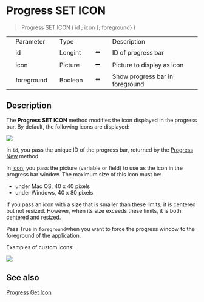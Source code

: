 # Progress SET ICON

> Progress SET ICON ( id ; icon {; foreground} )

|     |     |     |     |     |     |     |     |     |
| --- | --- | --- | --- | --- | --- | --- | --- | --- |
|     | Parameter |     | Type |     |     |     | Description |     |
|     | id  |     | Longint |     | ⬅️ |     | ID of progress bar |     |
|     | icon |     | Picture |     | ⬅️ |     | Picture to display as icon |     |
|     | foreground |     | Boolean |     | ⬅️ |     | Show progress bar in foreground |     |

## Description

The **Progress SET ICON** method modifies the icon displayed in the progress bar. By default, the following icons are displayed:

![](https://doc.4d.com/4Dv19/picture/925372/pict925372.en.png)

In `id`, you pass the unique ID of the progress bar, returned by the [Progress New](Progress%20New.md) method.

In [icon](# "Picture to display as icon"), you pass the picture (variable or field) to use as the icon in the progress bar window. The maximum size of this icon must be:

* under Mac OS, 40 x 40 pixels
* under Windows, 40 x 80 pixels

If you pass an icon with a size that is smaller than these limits, it is centered but not resized. However, when its size exceeds these limits, it is both centered and resized.

Pass True in `foreground`when you want to force the progress window to the foreground of the application.

Examples of custom icons:

![](https://doc.4d.com/4Dv19/picture/925400/pict925400.en.png)

## See also

[Progress Get Icon](Progress%20Get%20Icon.md)
